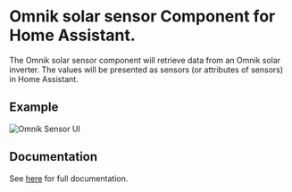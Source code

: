 # Omnik solar sensor Component for Home Assistant.

The Omnik solar sensor component will retrieve data from an Omnik solar inverter.
The values will be presented as sensors (or attributes of sensors) in Home Assistant.

## Example
![Omnik Sensor UI](https://github.com/HumanPrinter/home_assistant_omnik_solar/blob/master/images/omnik_sensor_ui.png)

## Documentation
See [here](https://github.com/HumanPrinter/home_assistant_omnik_solar/blob/master/README.md) for full documentation.
